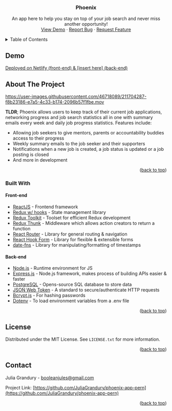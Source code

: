<!-- PROJECT LOGO -->
<br />
<div align="center">

  <h3 align="center">Phoenix</h3>

  <p align="center">
    An app here to help you stay on top of your job search and never miss another opportunity!
    <br />
    <a href="https://github.com/JuliaGrandury/phoenix-app-pern">View Demo</a>
    ·
    <a href="https://github.com/JuliaGrandury/phoenix-app-pern/issues">Report Bug</a>
    ·
    <a href="https://github.com/JuliaGrandury/phoenix-app-pern/issues">Request Feature</a>
  </p>
</div>



<!-- TABLE OF CONTENTS -->
<details>
  <summary>Table of Contents</summary>
  <ol>
    <li>
      <a href="#about-the-project">About The Project</a>
      <ul>
        <li><a href="#built-with">Built With</a></li>
      </ul>
    </li>
    <li><a href="#getting-started">Getting Started</a></li>
    <li><a href="#roadmap">Roadmap</a></li>
    <li><a href="#contributing">Contributing</a></li>
    <li><a href="#license">License</a></li>
    <li><a href="#contact">Contact</a></li>
  </ol>
</details>

<!-- ABOUT THE PROJECT -->
## Demo
[Deployed on Netlify (front-end) & [insert here] (back-end)]()


<!-- ABOUT THE PROJECT -->
## About The Project

https://user-images.githubusercontent.com/46718089/211704287-f8b23186-e7a5-4c33-b174-2096b57f1fbe.mov


**TLDR**; Phoenix allows users to keep track of their current job applications, networking progress and job search statistics all in one with summary emails every week and daily job progress statistics. Features include:
- Allowing job seekers to give mentors, parents or accountability buddies access to their progress
- Weekly summary emails to the job seeker and their supporters
- Notifications when a new job is created, a job status is updated or a job posting is closed
- And more in development


<p align="right">(<a href="#readme-top">back to top</a>)</p>

### Built With

#### Front-end
- [ReactJS](https://reactjs.org/) - Frontend framework
- [Redux w/ hooks](https://redux.js.org/) - State management library
- [Redux Toolkit](https://redux-toolkit.js.org/) - Toolset for efficient Redux development
- [Redux Thunk](https://github.com/reduxjs/redux-thunk) - Middleware which allows action creators to return a function
- [React Router](https://reactrouter.com/) - Library for general routing & navigation
- [React Hook Form](https://react-hook-form.com/) - Library for flexible & extensible forms
- [date-fns](https://date-fns.org/) - Library for manipulating/formatting of timestamps

#### Back-end
- [Node.js](https://nodejs.org/en/) - Runtime environment for JS
- [Express.js](https://expressjs.com/) - Node.js framework, makes process of building APIs easier & faster
- [PostgreSQL](https://www.postgresql.org/) - Opens-source SQL database to store data
- [JSON Web Token](https://jwt.io/) - A standard to secure/authenticate HTTP requests
- [Bcrypt.js](https://www.npmjs.com/package/bcryptjs) - For hashing passwords
- [Dotenv](https://www.npmjs.com/package/dotenv) - To load environment variables from a .env file

<p align="right">(<a href="#readme-top">back to top</a>)</p>



<!-- LICENSE -->
## License

Distributed under the MIT License. See `LICENSE.txt` for more information.

<p align="right">(<a href="#readme-top">back to top</a>)</p>



<!-- CONTACT -->
## Contact

Julia Grandury - booleanjules@gmail.com

Project Link: [https://github.com/JuliaGrandury/phoenix-app-pern](https://github.com/JuliaGrandury/phoenix-app-pern)

<p align="right">(<a href="#readme-top">back to top</a>)</p>

